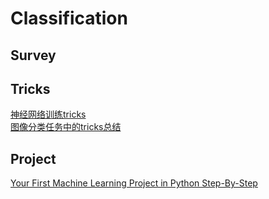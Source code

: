# Classification

## Survey



## Tricks
[神经网络训练tricks](https://zhuanlan.zhihu.com/p/59918821)  
[图像分类任务中的tricks总结](https://mp.weixin.qq.com/s?__biz=MzI4MjA0NDgxNA==&mid=2650722499&idx=1&sn=b489bb77ba12be14df197fdc77893b22&chksm=f3958022c4e20934aee7516645a415a379275423b1805da63e7419766ad38460e1f8cd18fc6d&mpshare=1&scene=1&srcid=0303HrF8UEJNThmdJNHWNSqd#rd)


## Project
[Your First Machine Learning Project in Python Step-By-Step](https://machinelearningmastery.com/machine-learning-in-python-step-by-step/)

